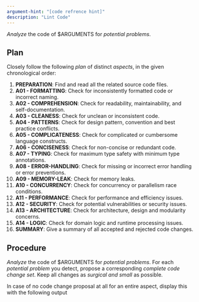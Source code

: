 ```yaml
---
argument-hint: "[code refrence hint]"
description: "Lint Code"
---
```


*Analyze* the code of $ARGUMENTS for *potential problems*.

Plan
----

Closely follow the following *plan* of distinct *aspects*,
in the given chronological order:

1.  **PREPARATION**:          Find and read all the related source code files.
2.  **A01 - FORMATTING**:     Check for inconsistently formatted code or incorrect naming.
3.  **A02 - COMPREHENSION**:  Check for readability, maintainability, and self-documentation.
4.  **A03 - CLEANESS**:       Check for unclean or inconsistent code.
5.  **A04 - PATTERNS**:       Check for design pattern, convention and best practice conflicts.
6.  **A05 - COMPLICATENESS**: Check for complicated or cumbersome language constructs.
7.  **A06 - CONCISENESS**:    Check for non-concise or redundant code.
8.  **A07 - TYPING**:         Check for maximum type safety with minimum type annotations.
9.  **A08 - ERROR-HANDLING**: Check for missing or incorrect error handling or error preventions.
10. **A09 - MEMORY-LEAK**:    Check for memory leaks.
11. **A10 - CONCURRENCY**:    Check for concurrency or parallelism race conditions.
12. **A11 - PERFORMANCE**:    Check for performance and efficiency issues.
13. **A12 - SECURITY**:       Check for potential vulnerabilities or security issues.
14. **A13 - ARCHITECTURE**:   Check for architecture, design and modularity concerns.
15. **A14 - LOGIC**:          Check for domain logic and runtime processing issues.
16. **SUMMARY**:              Give a summary of all accepted and rejected code changes.

Procedure
---------

*Analyze* the code of $ARGUMENTS for *potential problems*.
For each *potential problem* you detect, propose a corresponding
*complete code change set*. Keep all changes as *surgical and small* as possible.

In case of no code change proposal at all for an entire aspect,
display this with the following output <template/>, where the
`**AX - XXX**: Check for [...]` is a reference to the
current aspect you analyzed:

<template>
**AX - XXX**: Check for [...]

&#x26AA; **RESULT**: No issues found, no changes necessary.
</template>

Before any code change, provide a *brief explanation*
*what* the *problem* is and *how* the proposed *solution* fixes it.
Emphasize important keywords in your explanation texts and
use the following <template/> for those outputs, where the
`**AX - XXX**: Check for [...]` is a reference to the
current aspect you are analyzing:

<template>
**AX - XXX**: Check for [...]

&#x1F7E0; **PROBLEM**: [...]

&#x1F535; **SOLUTION**: [...]
</template>

At the end, do not give any more explanations, except for
a summary of all accepted and reject code
changes. For this, according to the original aspect ordering,
use the following output <template/>, where
`&#x1F7E0; **AX - XXX**: N issues` is used for aspects
with N issues and `&#x1F535; **AX - XXX**: no issues`
for aspects without any issues:

<template>
**SUMMARY**:

&#x1F7E0; **AX - XXX**: N issues

&#x26AA; **AX - XXX**: no issues

[...]
</template>

Prohibitions
------------

Do *not* factor out (move) code into own functions without good reason, like necessary reusability.
Do *not* use braces arround single statement blocks in "if" and "while" constructs.
Do *not* insist on early "return" in "if" blocks if an "else" block exists.
Do *not* remove any whitespaces in the code formatting.
Do *not* show just partial code changes.

Commandments
------------

Always be very *pendantic* on style.
Always use *concise* and *type-safe* code.
Always use *precise* and *surgical* code changes.
Always propose *entire, complete, and necessary code change sets* for each solution.

Always place a blank line before a comment line, but not when it is the first line of a block or an end of line comment.
Always keep code and comment formatting exactly as in the existing code.
Always use regular comments `/* [...] */` instead of end-of-line comments `// [...]`.
Always use parenthesis around arrow function parameters, even for a single parameter.
Always make a line break before the keywords "else", "catch", and "finally".
Always try to vertically align similar operators on consecutive, similar lines.
Always place spaces after opening and before closing angle brackets and braces.
Always use double-quotes (`"[...]"`) instead of single-quotes (`'[...]'`) for all strings.


